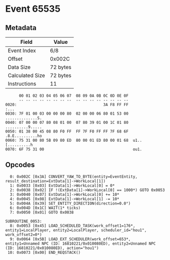 # Event 65535

## Metadata

| Field           | Value    |
|-----------------|----------|
| Event Index     | 6/8      |
| Offset          | 0x002C   |
| Data Size       | 72 bytes |
| Calculated Size | 72 bytes |
| Instructions    | 11       |

```
      00 01 02 03 04 05 06 07  08 09 0A 0B 0C 0D 0E 0F
      -- -- -- -- -- -- -- --  -- -- -- -- -- -- -- --
0020:                                      3A F8 FF FF              :...
0030: 7F 01 00 03 00 00 00 80  02 00 00 06 80 01 53 00  ..............S.
0040: 07 00 00 07 80 08 01 00  07 80 39 01 00 1C 01 80  ..........9.....
0050: 01 38 00 45 08 80 F0 FF  FF 7F F0 FF FF 7F 68 6F  .8.E..........ho
0060: 75 31 00 80 5B 09 80 ED  80 00 01 ED 80 00 01 68  u1..[..........h
0070: 6F 75 31 00                                       ou1.            
```

## Opcodes

```
  0: 0x002C [0x3A] CONVERT_YAW_TO_BYTE(entity=EventEntity, result_destination=ExtData[1]->WorkLocal[1])
  1: 0x0033 [0x03] ExtData[1]->WorkLocal[0] = 0*
  2: 0x0038 [0x02] IF !(ExtData[1]->WorkLocal[0] == 1000*) GOTO 0x0053
  3: 0x0040 [0x07] ExtData[1]->WorkLocal[0] += 10*
  4: 0x0045 [0x08] ExtData[1]->WorkLocal[1] -= 10*
  5: 0x004A [0x39] SET_ENTITY_DIRECTION(direction=0.0°)
  6: 0x004D [0x1C] WAIT(1* ticks)
  7: 0x0050 [0x01] GOTO 0x0038

SUBROUTINE_0053:
  8: 0x0053 [0x45] LOAD_SCHEDULED_TASK(work_offset1=176*, entity1=LocalPlayer, entity2=LocalPlayer, scheduler_id="hou1", work_offset2=0*)
  9: 0x0064 [0x5B] LOAD_EXT_SCHEDULER(work_offset=653*, entity1=Unnamed NPC (ID: 16810221/0x010080ED), entity2=Unnamed NPC (ID: 16810221/0x010080ED), action="hou1")
 10: 0x0073 [0x00] END_REQSTACK()
```
